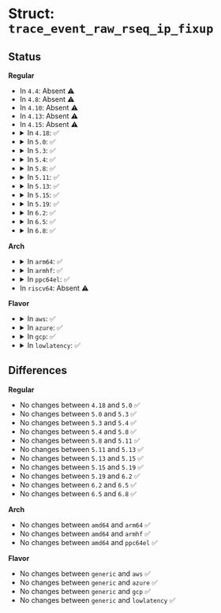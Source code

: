# Struct: <code>trace_event_raw_rseq_ip_fixup</code>

## Status
<b>Regular</b>
<ul>
<li>
In <code>4.4</code>: Absent ⚠️
</li>
<li>
In <code>4.8</code>: Absent ⚠️
</li>
<li>
In <code>4.10</code>: Absent ⚠️
</li>
<li>
In <code>4.13</code>: Absent ⚠️
</li>
<li>
In <code>4.15</code>: Absent ⚠️
</li>
<li>
<details>
<summary>In <code>4.18</code>: ✅</summary>

```c
struct trace_event_raw_rseq_ip_fixup {
    struct trace_entry ent;
    long unsigned int regs_ip;
    long unsigned int start_ip;
    long unsigned int post_commit_offset;
    long unsigned int abort_ip;
    char __data[0];
};
```
</details>
</li>
<li>
<details>
<summary>In <code>5.0</code>: ✅</summary>

```c
struct trace_event_raw_rseq_ip_fixup {
    struct trace_entry ent;
    long unsigned int regs_ip;
    long unsigned int start_ip;
    long unsigned int post_commit_offset;
    long unsigned int abort_ip;
    char __data[0];
};
```
</details>
</li>
<li>
<details>
<summary>In <code>5.3</code>: ✅</summary>

```c
struct trace_event_raw_rseq_ip_fixup {
    struct trace_entry ent;
    long unsigned int regs_ip;
    long unsigned int start_ip;
    long unsigned int post_commit_offset;
    long unsigned int abort_ip;
    char __data[0];
};
```
</details>
</li>
<li>
<details>
<summary>In <code>5.4</code>: ✅</summary>

```c
struct trace_event_raw_rseq_ip_fixup {
    struct trace_entry ent;
    long unsigned int regs_ip;
    long unsigned int start_ip;
    long unsigned int post_commit_offset;
    long unsigned int abort_ip;
    char __data[0];
};
```
</details>
</li>
<li>
<details>
<summary>In <code>5.8</code>: ✅</summary>

```c
struct trace_event_raw_rseq_ip_fixup {
    struct trace_entry ent;
    long unsigned int regs_ip;
    long unsigned int start_ip;
    long unsigned int post_commit_offset;
    long unsigned int abort_ip;
    char __data[0];
};
```
</details>
</li>
<li>
<details>
<summary>In <code>5.11</code>: ✅</summary>

```c
struct trace_event_raw_rseq_ip_fixup {
    struct trace_entry ent;
    long unsigned int regs_ip;
    long unsigned int start_ip;
    long unsigned int post_commit_offset;
    long unsigned int abort_ip;
    char __data[0];
};
```
</details>
</li>
<li>
<details>
<summary>In <code>5.13</code>: ✅</summary>

```c
struct trace_event_raw_rseq_ip_fixup {
    struct trace_entry ent;
    long unsigned int regs_ip;
    long unsigned int start_ip;
    long unsigned int post_commit_offset;
    long unsigned int abort_ip;
    char __data[0];
};
```
</details>
</li>
<li>
<details>
<summary>In <code>5.15</code>: ✅</summary>

```c
struct trace_event_raw_rseq_ip_fixup {
    struct trace_entry ent;
    long unsigned int regs_ip;
    long unsigned int start_ip;
    long unsigned int post_commit_offset;
    long unsigned int abort_ip;
    char __data[0];
};
```
</details>
</li>
<li>
<details>
<summary>In <code>5.19</code>: ✅</summary>

```c
struct trace_event_raw_rseq_ip_fixup {
    struct trace_entry ent;
    long unsigned int regs_ip;
    long unsigned int start_ip;
    long unsigned int post_commit_offset;
    long unsigned int abort_ip;
    char __data[0];
};
```
</details>
</li>
<li>
<details>
<summary>In <code>6.2</code>: ✅</summary>

```c
struct trace_event_raw_rseq_ip_fixup {
    struct trace_entry ent;
    long unsigned int regs_ip;
    long unsigned int start_ip;
    long unsigned int post_commit_offset;
    long unsigned int abort_ip;
    char __data[0];
};
```
</details>
</li>
<li>
<details>
<summary>In <code>6.5</code>: ✅</summary>

```c
struct trace_event_raw_rseq_ip_fixup {
    struct trace_entry ent;
    long unsigned int regs_ip;
    long unsigned int start_ip;
    long unsigned int post_commit_offset;
    long unsigned int abort_ip;
    char __data[0];
};
```
</details>
</li>
<li>
<details>
<summary>In <code>6.8</code>: ✅</summary>

```c
struct trace_event_raw_rseq_ip_fixup {
    struct trace_entry ent;
    long unsigned int regs_ip;
    long unsigned int start_ip;
    long unsigned int post_commit_offset;
    long unsigned int abort_ip;
    char __data[0];
};
```
</details>
</li>
</ul>
<b>Arch</b>
<ul>
<li>
<details>
<summary>In <code>arm64</code>: ✅</summary>

```c
struct trace_event_raw_rseq_ip_fixup {
    struct trace_entry ent;
    long unsigned int regs_ip;
    long unsigned int start_ip;
    long unsigned int post_commit_offset;
    long unsigned int abort_ip;
    char __data[0];
};
```
</details>
</li>
<li>
<details>
<summary>In <code>armhf</code>: ✅</summary>

```c
struct trace_event_raw_rseq_ip_fixup {
    struct trace_entry ent;
    long unsigned int regs_ip;
    long unsigned int start_ip;
    long unsigned int post_commit_offset;
    long unsigned int abort_ip;
    char __data[0];
};
```
</details>
</li>
<li>
<details>
<summary>In <code>ppc64el</code>: ✅</summary>

```c
struct trace_event_raw_rseq_ip_fixup {
    struct trace_entry ent;
    long unsigned int regs_ip;
    long unsigned int start_ip;
    long unsigned int post_commit_offset;
    long unsigned int abort_ip;
    char __data[0];
};
```
</details>
</li>
<li>
In <code>riscv64</code>: Absent ⚠️
</li>
</ul>
<b>Flavor</b>
<ul>
<li>
<details>
<summary>In <code>aws</code>: ✅</summary>

```c
struct trace_event_raw_rseq_ip_fixup {
    struct trace_entry ent;
    long unsigned int regs_ip;
    long unsigned int start_ip;
    long unsigned int post_commit_offset;
    long unsigned int abort_ip;
    char __data[0];
};
```
</details>
</li>
<li>
<details>
<summary>In <code>azure</code>: ✅</summary>

```c
struct trace_event_raw_rseq_ip_fixup {
    struct trace_entry ent;
    long unsigned int regs_ip;
    long unsigned int start_ip;
    long unsigned int post_commit_offset;
    long unsigned int abort_ip;
    char __data[0];
};
```
</details>
</li>
<li>
<details>
<summary>In <code>gcp</code>: ✅</summary>

```c
struct trace_event_raw_rseq_ip_fixup {
    struct trace_entry ent;
    long unsigned int regs_ip;
    long unsigned int start_ip;
    long unsigned int post_commit_offset;
    long unsigned int abort_ip;
    char __data[0];
};
```
</details>
</li>
<li>
<details>
<summary>In <code>lowlatency</code>: ✅</summary>

```c
struct trace_event_raw_rseq_ip_fixup {
    struct trace_entry ent;
    long unsigned int regs_ip;
    long unsigned int start_ip;
    long unsigned int post_commit_offset;
    long unsigned int abort_ip;
    char __data[0];
};
```
</details>
</li>
</ul>

## Differences
<b>Regular</b>
<ul>
<li>
No changes between <code>4.18</code> and <code>5.0</code> ✅
</li>
<li>
No changes between <code>5.0</code> and <code>5.3</code> ✅
</li>
<li>
No changes between <code>5.3</code> and <code>5.4</code> ✅
</li>
<li>
No changes between <code>5.4</code> and <code>5.8</code> ✅
</li>
<li>
No changes between <code>5.8</code> and <code>5.11</code> ✅
</li>
<li>
No changes between <code>5.11</code> and <code>5.13</code> ✅
</li>
<li>
No changes between <code>5.13</code> and <code>5.15</code> ✅
</li>
<li>
No changes between <code>5.15</code> and <code>5.19</code> ✅
</li>
<li>
No changes between <code>5.19</code> and <code>6.2</code> ✅
</li>
<li>
No changes between <code>6.2</code> and <code>6.5</code> ✅
</li>
<li>
No changes between <code>6.5</code> and <code>6.8</code> ✅
</li>
</ul>
<b>Arch</b>
<ul>
<li>
No changes between <code>amd64</code> and <code>arm64</code> ✅
</li>
<li>
No changes between <code>amd64</code> and <code>armhf</code> ✅
</li>
<li>
No changes between <code>amd64</code> and <code>ppc64el</code> ✅
</li>
</ul>
<b>Flavor</b>
<ul>
<li>
No changes between <code>generic</code> and <code>aws</code> ✅
</li>
<li>
No changes between <code>generic</code> and <code>azure</code> ✅
</li>
<li>
No changes between <code>generic</code> and <code>gcp</code> ✅
</li>
<li>
No changes between <code>generic</code> and <code>lowlatency</code> ✅
</li>
</ul>
